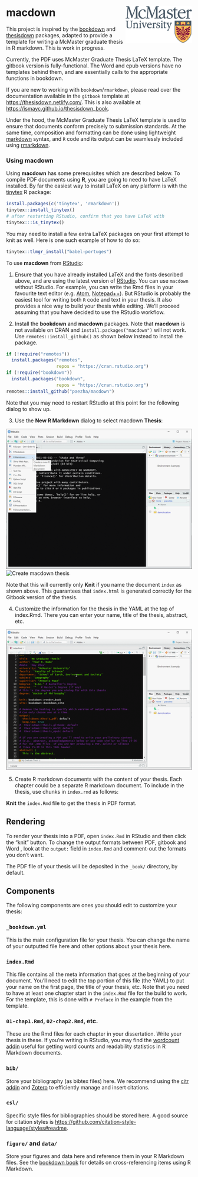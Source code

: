 
<!-- README.md is generated from README.Rmd. Please edit that file -->

# macdown <img src="man/figures/mcm-col_jpg.jpg" align="right" width=180 />

This project is inspired by the
[bookdown](https://github.com/rstudio/bookdown) and
[thesisdown](https://github.com/ismayc/thesisdown) packages, adapted to
provide a template for writing a McMaster graduate thesis in R markdown.
This is work in progress.

Currently, the PDF uses McMaster Graduate Thesis LaTeX template. The
gitbook version is fully-functional. The Word and epub versions have no
templates behind them, and are essentially calls to the appropriate
functions in bookdown.

If you are new to working with `bookdown`/`rmarkdown`, please read over
the documentation available in the `gitbook` template at
<https://thesisdown.netlify.com/>. This is also available at
<https://ismayc.github.io/thesisdown_book>.

<!--
The current output for the four versions is here:
- [PDF](https://github.com/ismayc/thesisdown_book/blob/gh-pages/thesis.pdf) (Generating LaTeX file is available [here](https://github.com/ismayc/thesisdown_book/blob/gh-pages/thesis.tex) with other files in the [book directory](https://github.com/ismayc/thesisdown_book/tree/gh-pages).)
- [Word](https://github.com/ismayc/thesisdown_book/blob/gh-pages/thesis.docx)
- [ePub](https://github.com/ismayc/thesisdown_book/blob/gh-pages/thesis.epub)
- [gitbook](https://ismayc.github.io/thesisdown_book)
-->

Under the hood, the McMaster Graduate Thesis LaTeX template is used to
ensure that documents conform precisely to submission standards. At the
same time, composition and formatting can be done using lightweight
[markdown](https://rmarkdown.rstudio.com/authoring_basics.html) syntax,
and `R` code and its output can be seamlessly included using
[rmarkdown](https://rmarkdown.rstudio.com).

### Using macdown

Using **macdown** has some prerequisites which are described below. To
compile PDF documents using **R**, you are going to need to have LaTeX
installed. By far the easiest way to install LaTeX on any platform is
with the [tinytex](https://yihui.name/tinytex/) R package:

``` r
install.packages(c('tinytex', 'rmarkdown'))
tinytex::install_tinytex()
# after restarting RStudio, confirm that you have LaTeX with 
tinytex:::is_tinytex() 
```

You may need to install a few extra LaTeX packages on your first attempt
to knit as well. Here is one such example of how to do so:

``` r
tinytex::tlmgr_install("babel-portuges")
```

To use **macdown** from
[RStudio](https://www.rstudio.com/products/rstudio/download/):

1.  Ensure that you have already installed LaTeX and the fonts described
    above, and are using the latest version of
    [RStudio](https://www.rstudio.com/products/rstudio/download/). You
    can use `macdown` without RStudio. For example, you can write the
    Rmd files in your favourite text editor
    (e.g. [Atom](https://atom.io/),
    [Notepad++](https://notepad-plus-plus.org/)). But RStudio is
    probably the easiest tool for writing both `R` code and text in your
    thesis. It also provides a nice way to build your thesis while
    editing. We’ll proceed assuming that you have decided to use the
    RStudio workflow.

2.  Install the **bookdown** and **macdown** packages. Note that
    **macdown** is not available on CRAN and
    `install.packages("macdown")` will not work. Use
    `remotes::install_github()` as shown below instead to install the
    package.

``` r
if (!require("remotes")) 
  install.packages("remotes", 
                   repos = "https://cran.rstudio.org")
if (!require("bookdown")) 
  install.packages("bookdown", 
                   repos = "https://cran.rstudio.org")
remotes::install_github("paezha/macdown")
```

Note that you may need to restart RStudio at this point for the
following dialog to show up.

3.  Use the **New R Markdown** dialog to select macdown **Thesis**:

![New R Markdown](man/figures/create-new-rmd.png) ![Create macdown
thesis](man/figures/select-macdown.png)

Note that this will currently only **Knit** if you name the document
`index` as shown above. This guarantees that `index.html` is generated
correctly for the Gitbook version of the thesis.

4.  Customize the information for the thesis in the YAML at the top of
    index.Rmd. There you can enter your name, title of the thesis,
    abstract, etc.

![Customize information](man/figures/customize-yaml.png)

5.  Create R markdown documents with the content of your thesis. Each
    chapter could be a separate R markdown document. To include in the
    thesis, use chunks in `index.rmd` as follows:

<!-- -->

**Knit** the `index.Rmd` file to get the thesis in PDF format.

<!--
### Day-to-day writing of your thesis 

You need to edit the individual chapter R Markdown files to write your thesis. It's recommended that you version control your thesis using GitHub if possible. RStudio can also easily sync up with GitHub to make the process easier. While writing, you should `git commit` your work frequently, after every major activity on your thesis. For example, every few paragraphs or section of text, and after major step of analysis development. You should `git push` at the end of each work session before you leave your computer or change tasks. For a gentle, novice-friendly guide to getting starting with using Git with R and RStudio, see <https://happygitwithr.com/>.

-->

## Rendering

To render your thesis into a PDF, open `index.Rmd` in RStudio and then
click the “knit” button. To change the output formats between PDF,
gitbook and Word , look at the `output:` field in `index.Rmd` and
comment-out the formats you don’t want.

The PDF file of your thesis will be deposited in the `_book/` directory,
by default.

## Components

The following components are ones you should edit to customize your
thesis:

### `_bookdown.yml`

This is the main configuration file for your thesis. You can change the
name of your outputted file here and other options about your thesis
here.

### `index.Rmd`

This file contains all the meta information that goes at the beginning
of your document. You’ll need to edit the top portion of this file (the
YAML) to put your name on the first page, the title of your thesis, etc.
Note that you need to have at least one chapter start in the `index.Rmd`
file for the build to work. For the template, this is done with
`# Preface` in the example from the template.

### `01-chap1.Rmd`, `02-chap2.Rmd`, etc.

These are the Rmd files for each chapter in your dissertation. Write
your thesis in these. If you’re writing in RStudio, you may find the
[wordcount addin](https://github.com/benmarwick/wordcountaddin) useful
for getting word counts and readability statistics in R Markdown
documents.

### `bib/`

Store your bibliography (as bibtex files) here. We recommend using the
[citr addin](https://github.com/crsh/citr) and
[Zotero](https://www.zotero.org/) to efficiently manage and insert
citations.

### `csl/`

Specific style files for bibliographies should be stored here. A good
source for citation styles is
<https://github.com/citation-style-language/styles#readme>.

### `figure/` and `data/`

Store your figures and data here and reference them in your R Markdown
files. See the [bookdown book](https://bookdown.org/yihui/bookdown/) for
details on cross-referencing items using R Markdown.
